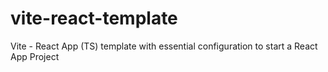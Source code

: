 # vite-react-template
Vite - React App (TS) template with essential configuration to start a React App Project
